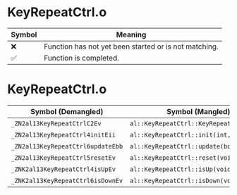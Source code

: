 # KeyRepeatCtrl.o
| Symbol | Meaning 
| ------------- | ------------- 
| :x: | Function has not yet been started or is not matching. 
| :white_check_mark: | Function is completed. 


# KeyRepeatCtrl.o
| Symbol (Demangled) | Symbol (Mangled) | Decompiled? |
| ------------- |  ------------- | ------------- |
| `_ZN2al13KeyRepeatCtrlC2Ev` | `al::KeyRepeatCtrl::KeyRepeatCtrl(void)` | :white_check_mark: |
| `_ZN2al13KeyRepeatCtrl4initEii` | `al::KeyRepeatCtrl::init(int,int)` | :white_check_mark: |
| `_ZN2al13KeyRepeatCtrl6updateEbb` | `al::KeyRepeatCtrl::update(bool,bool)` | :white_check_mark: |
| `_ZN2al13KeyRepeatCtrl5resetEv` | `al::KeyRepeatCtrl::reset(void)` | :white_check_mark: |
| `_ZNK2al13KeyRepeatCtrl4isUpEv` | `al::KeyRepeatCtrl::isUp(void)const` | :white_check_mark: |
| `_ZNK2al13KeyRepeatCtrl6isDownEv` | `al::KeyRepeatCtrl::isDown(void)const` | :white_check_mark: |

